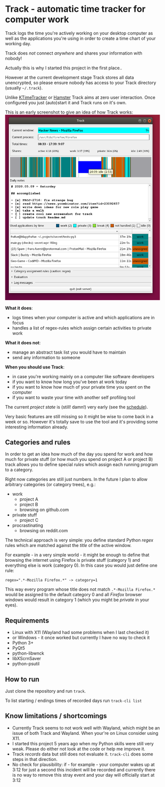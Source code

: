 # Track - automatic time tracker for computer work

Track logs the time you're actively working on your desktop computer as well as
the applications you're using in order to create a time chart of your
working day.

Track does *not* connect *anywhere* and shares your information with nobody!

Actually this is why I started this project in the first place..

However at the current development stage Track stores all data unencrypted,
so please ensure nobody has access to your Track directory (usually `~/.track`).

Unlike [KTimeTracker](https://www.kde.org/applications/utilities/ktimetracker/)
or [Hamster](https://projecthamster.wordpress.com/about/) Track aims at zero
user interaction. Once configured you just (auto)start it and Track runs on
it's own.

This is an early screenshot to give an idea of how Track works:
![recent screenshot](track-screenshot.png)

**What it does**:
* logs times when your computer is active and which applications are in focus
* handles a list of regex-rules which assign certain activities to private work

**What it does not**:
* manage an abstract task list you would have to maintain
* send any information to someone

**When you should use Track**:
* in case you're working mainly on a computer like software developers
* if you want to know how long you've been at work today
* if you want to know how much of your private time you spent on the computer
* if you want to waste your time with another self profiling tool

The current *project state* is (still! damn!) very early (see the
[schedule](progress.md)).

Very basic features are still missing so it might be wise to come back in a
week or so.
However it's totally save to use the tool and it's providing some interesting
information already.


## Categories and rules

In order to get an idea how much of the day you spend for work and how much
for private stuff (or how much you spend on project A or project B) track allows
you to define special *rules* which assign each running program to a category.

Right now categories are still just numbers. In the future I plan to allow
arbitrary categories (or category trees), e.g.:

* work
  - project A
  - project B
  - browsing on github.com
* private stuff
  - project C
* procrastinating
  - browsing on reddit.com

The technical approach is very simple: you define standard Python *regex* rules
which are matched against the *title* of the active window.

For example - in a very simple world - it might be enough to define that browsing
the internet using Firefox is private stuff (category 1) and everything else
is work (category 0). In this case you would just define one rule:

    regex=".*-Mozilla Firefox.*" -> category=1

This way every program whose title does not match `.*-Mozilla Firefox.*` would
be assigned to the default category 0 and all *Firefox* browser windows would
result in category 1 (which you might be *private* in your eyes).


## Requirements

* Linux with X11 (Wayland had some problems when I last checked it)
* or Windows - it once worked but currently I have no way to check it
* Python 3+
* PyQt5
* python-libwnck
* libXScrnSaver
* python-psutil


## How to run

Just clone the repository and run `track`.

To list starting / endings times of recorded days run `track-cli list`


## Know limitations / shortcomings

* Currently Track seems to not work well with Wayland, which might be an issue of both Track and
  Wayland. When your're on Linux consider using X11.
* I started this project 5 years ago when my Python skills were still very weak. Please do either
  not look at the code or help me improve it.
* Track *records* data but still does not evaluate it. `track-cli` does some steps in that
  direction.
* No check for plausibility: if - for example - your computer wakes up at 3:12 for just a second
  this incident will be recorded and currently there is no way to remove this stray event and
  your day will officially start at 3:12

